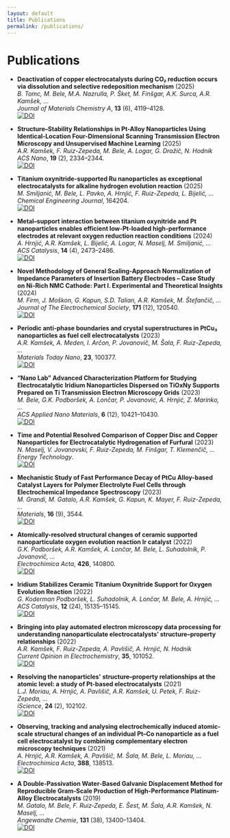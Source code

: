 ```yaml
---
layout: default
title: Publications
permalink: /publications/
---
```


# Publications

- **Deactivation of copper electrocatalysts during CO₂ reduction occurs via dissolution and selective redeposition mechanism** (2025)  
  *B. Tomc, M. Bele, M.A. Nazrulla, P. Šket, M. Finšgar, A.K. Surca, A.R. Kamšek, ...*  
  *Journal of Materials Chemistry A*, **13** (6), 4119–4128.  
  [![DOI](https://img.shields.io/badge/DOI-10.1039%2FD4TA06466F-blue)](https://doi.org/10.1039/D4TA06466F)

- **Structure–Stability Relationships in Pt-Alloy Nanoparticles Using Identical-Location Four-Dimensional Scanning Transmission Electron Microscopy and Unsupervised Machine Learning** (2025)  
  *A.R. Kamšek, F. Ruiz-Zepeda, M. Bele, A. Logar, G. Dražič, N. Hodnik*  
  *ACS Nano*, **19** (2), 2334–2344.  
  [![DOI](https://img.shields.io/badge/DOI-10.1021%2Facsnano.4c12528-blue)](https://doi.org/10.1021/acsnano.4c12528)

- **Titanium oxynitride-supported Ru nanoparticles as exceptional electrocatalysts for alkaline hydrogen evolution reaction** (2025)  
  *M. Smiljanić, M. Bele, L. Pavko, A. Hrnjić, F. Ruiz-Zepeda, L. Bijelić, ...*  
  *Chemical Engineering Journal*, 164204.  
  [![DOI](https://img.shields.io/badge/DOI-10.1016%2Fj.cej.2025.164204-blue)](https://doi.org/10.1016/j.cej.2025.164204)

- **Metal–support interaction between titanium oxynitride and Pt nanoparticles enables efficient low-Pt-loaded high-performance electrodes at relevant oxygen reduction reaction conditions** (2024)  
  *A. Hrnjić, A.R. Kamšek, L. Bijelić, A. Logar, N. Maselj, M. Smiljanić, ...*  
  *ACS Catalysis*, **14** (4), 2473–2486.  
  [![DOI](https://img.shields.io/badge/DOI-10.1021%2Facscatal.3c03883-blue)](https://doi.org/10.1021/acscatal.3c03883)

- **Novel Methodology of General Scaling-Approach Normalization of Impedance Parameters of Insertion Battery Electrodes – Case Study on Ni-Rich NMC Cathode: Part I. Experimental and Theoretical Insights** (2024)  
  *M. Firm, J. Moškon, G. Kapun, S.D. Talian, A.R. Kamšek, M. Štefančič, ...*  
  *Journal of The Electrochemical Society*, **171** (12), 120540.  
  [![DOI](https://img.shields.io/badge/DOI-10.1149%2F1945-7111%2Fada061-blue)](https://doi.org/10.1149/1945-7111/ada061)

- **Periodic anti-phase boundaries and crystal superstructures in PtCu₃ nanoparticles as fuel cell electrocatalysts** (2023)  
  *A.R. Kamšek, A. Meden, I. Arčon, P. Jovanovič, M. Šala, F. Ruiz-Zepeda, ...*  
  *Materials Today Nano*, **23**, 100377.  
  [![DOI](https://img.shields.io/badge/DOI-10.1016%2Fj.mtnano.2023.100377-blue)](https://doi.org/10.1016/j.mtnano.2023.100377)

- **“Nano Lab” Advanced Characterization Platform for Studying Electrocatalytic Iridium Nanoparticles Dispersed on TiOxNy Supports Prepared on Ti Transmission Electron Microscopy Grids** (2023)  
  *M. Bele, G.K. Podboršek, A. Lončar, P. Jovanović, A. Hrnjić, Z. Marinko, ...*  
  *ACS Applied Nano Materials*, **6** (12), 10421–10430.  
  [![DOI](https://img.shields.io/badge/DOI-10.1021%2Facsanm.3c01368-blue)](https://doi.org/10.1021/acsanm.3c01368)

- **Time and Potential Resolved Comparison of Copper Disc and Copper Nanoparticles for Electrocatalytic Hydrogenation of Furfural** (2023)  
  *N. Maselj, V. Jovanovski, F. Ruiz-Zepeda, M. Finšgar, T. Klemenčič, ...*  
  *Energy Technology*.  
  [![DOI](https://img.shields.io/badge/DOI-10.1002%2Fente.202201467-blue)](https://doi.org/10.1002/ente.202201467)

- **Mechanistic Study of Fast Performance Decay of PtCu Alloy-based Catalyst Layers for Polymer Electrolyte Fuel Cells through Electrochemical Impedance Spectroscopy** (2023)  
  *M. Grandi, M. Gatalo, A.R. Kamšek, G. Kapun, K. Mayer, F. Ruiz-Zepeda, ...*  
  *Materials*, **16** (9), 3544.  
  [![DOI](https://img.shields.io/badge/DOI-10.3390%2Fma16093544-blue)](https://doi.org/10.3390/ma16093544)

- **Atomically-resolved structural changes of ceramic supported nanoparticulate oxygen evolution reaction Ir catalyst** (2022)  
  *G.K. Podboršek, A.R. Kamšek, A. Lončar, M. Bele, L. Suhadolnik, P. Jovanovič, ...*  
  *Electrochimica Acta*, **426**, 140800.  
  [![DOI](https://img.shields.io/badge/DOI-10.1016%2Fj.electacta.2022.140800-blue)](https://doi.org/10.1016/j.electacta.2022.140800)

- **Iridium Stabilizes Ceramic Titanium Oxynitride Support for Oxygen Evolution Reaction** (2022)  
  *G. Koderman Podboršek, L. Suhadolnik, A. Lončar, M. Bele, A. Hrnjić, ...*  
  *ACS Catalysis*, **12** (24), 15135–15145.  
  [![DOI](https://img.shields.io/badge/DOI-10.1021%2Facscatal.2c04160-blue)](https://doi.org/10.1021/acscatal.2c04160)

- **Bringing into play automated electron microscopy data processing for understanding nanoparticulate electrocatalysts’ structure–property relationships** (2022)  
  *A.R. Kamšek, F. Ruiz-Zepeda, A. Pavlišič, A. Hrnjić, N. Hodnik*  
  *Current Opinion in Electrochemistry*, **35**, 101052.  
  [![DOI](https://img.shields.io/badge/DOI-10.1016%2Fj.coelec.2022.101052-blue)](https://doi.org/10.1016/j.coelec.2022.101052)

- **Resolving the nanoparticles' structure–property relationships at the atomic level: a study of Pt-based electrocatalysts** (2021)  
  *L.J. Moriau, A. Hrnjić, A. Pavlišič, A.R. Kamšek, U. Petek, F. Ruiz-Zepeda, ...*  
  *iScience*, **24** (2), 102102.  
  [![DOI](https://img.shields.io/badge/DOI-10.1016%2Fj.isci.2021.102102-blue)](https://doi.org/10.1016/j.isci.2021.102102)

- **Observing, tracking and analysing electrochemically induced atomic-scale structural changes of an individual Pt–Co nanoparticle as a fuel cell electrocatalyst by combining complementary electron microscopy techniques** (2021)  
  *A. Hrnjić, A.R. Kamšek, A. Pavlišič, M. Šala, M. Bele, L. Moriau, ...*  
  *Electrochimica Acta*, **388**, 138513.  
  [![DOI](https://img.shields.io/badge/DOI-10.1016%2Fj.electacta.2021.138513-blue)](https://doi.org/10.1016/j.electacta.2021.138513)

- **A Double‐Passivation Water‐Based Galvanic Displacement Method for Reproducible Gram‐Scale Production of High‐Performance Platinum‐Alloy Electrocatalysts** (2019)  
  *M. Gatalo, M. Bele, F. Ruiz‐Zepeda, E. Šest, M. Šala, A.R. Kamšek, N. Maselj, ...*  
  *Angewandte Chemie*, **131** (38), 13400–13404.  
  [![DOI](https://img.shields.io/badge/DOI-10.1002%2Fange.201903568-blue)](https://doi.org/10.1002/ange.201903568)
